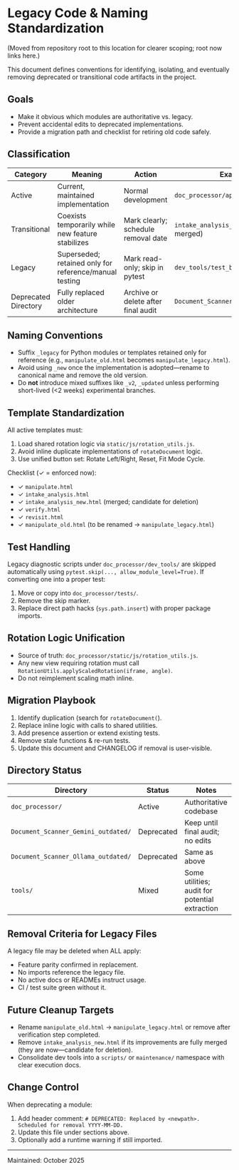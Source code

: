 # Legacy Code & Naming Standardization

(Moved from repository root to this location for clearer scoping; root now links here.)

This document defines conventions for identifying, isolating, and eventually removing deprecated or transitional code artifacts in the project.

## Goals
- Make it obvious which modules are authoritative vs. legacy.
- Prevent accidental edits to deprecated implementations.
- Provide a migration path and checklist for retiring old code safely.

## Classification
| Category | Meaning | Action | Example |
|----------|---------|--------|---------|
| Active | Current, maintained implementation | Normal development | `doc_processor/app.py` |
| Transitional | Coexists temporarily while new feature stabilizes | Mark clearly; schedule removal date | `intake_analysis_new.html` (now merged) |
| Legacy | Superseded; retained only for reference/manual testing | Mark read-only; skip in pytest | `dev_tools/test_batch_logic.py` |
| Deprecated Directory | Fully replaced older architecture | Archive or delete after final audit | `Document_Scanner_Gemini_outdated/` |

## Naming Conventions
- Suffix `_legacy` for Python modules or templates retained only for reference (e.g., `manipulate_old.html` becomes `manipulate_legacy.html`).
- Avoid using `_new` once the implementation is adopted—rename to canonical name and remove the old version.
- Do **not** introduce mixed suffixes like `_v2`, `_updated` unless performing short-lived (<2 weeks) experimental branches.

## Template Standardization
All active templates must:
1. Load shared rotation logic via `static/js/rotation_utils.js`.
2. Avoid inline duplicate implementations of `rotateDocument` logic.
3. Use unified button set: Rotate Left/Right, Reset, Fit Mode Cycle.

Checklist (✓ = enforced now):
- ✓ `manipulate.html`
- ✓ `intake_analysis.html`
- ✓ `intake_analysis_new.html` (merged; candidate for deletion)
- ✓ `verify.html`
- ✓ `revisit.html`
- ✓ `manipulate_old.html` (to be renamed → `manipulate_legacy.html`)

## Test Handling
Legacy diagnostic scripts under `doc_processor/dev_tools/` are skipped automatically using `pytest.skip(..., allow_module_level=True)`.
If converting one into a proper test:
1. Move or copy into `doc_processor/tests/`.
2. Remove the skip marker.
3. Replace direct path hacks (`sys.path.insert`) with proper package imports.

## Rotation Logic Unification
- Source of truth: `doc_processor/static/js/rotation_utils.js`.
- Any new view requiring rotation must call `RotationUtils.applyScaledRotation(iframe, angle)`.
- Do not reimplement scaling math inline.

## Migration Playbook
1. Identify duplication (search for `rotateDocument(`).
2. Replace inline logic with calls to shared utilities.
3. Add presence assertion or extend existing tests.
4. Remove stale functions & re-run tests.
5. Update this document and CHANGELOG if removal is user-visible.

## Directory Status
| Directory | Status | Notes |
|-----------|--------|-------|
| `doc_processor/` | Active | Authoritative codebase |
| `Document_Scanner_Gemini_outdated/` | Deprecated | Keep until final audit; no edits |
| `Document_Scanner_Ollama_outdated/` | Deprecated | Same as above |
| `tools/` | Mixed | Some utilities; audit for potential extraction |

## Removal Criteria for Legacy Files
A legacy file may be deleted when ALL apply:
- Feature parity confirmed in replacement.
- No imports reference the legacy file.
- No active docs or READMEs instruct usage.
- CI / test suite green without it.

## Future Cleanup Targets
- Rename `manipulate_old.html` → `manipulate_legacy.html` or remove after verification step completed.
- Remove `intake_analysis_new.html` if its improvements are fully merged (they are now—candidate for deletion).
- Consolidate dev tools into a `scripts/` or `maintenance/` namespace with clear execution docs.

## Change Control
When deprecating a module:
1. Add header comment: `# DEPRECATED: Replaced by <newpath>. Scheduled for removal YYYY-MM-DD.`
2. Update this file under sections above.
3. Optionally add a runtime warning if still imported.

---
Maintained: October 2025
